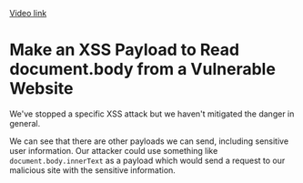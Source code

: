 [Video link](https://egghead.io/lessons/egghead-make-an-xss-payload-to-read-document-body-from-a-vulnerable-website)

# Make an XSS Payload to Read document.body from a Vulnerable Website

We've stopped a specific XSS attack but we haven't mitigated the danger in general.

We can see that there are other payloads we can send, including sensitive user information. Our attacker could use something like `document.body.innerText` as a payload which would send a request to our malicious site with the sensitive information.
